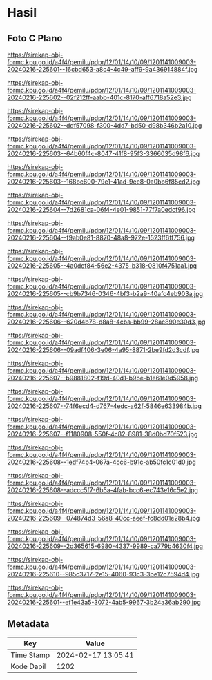 # Hasil

## Foto C Plano

https://sirekap-obj-formc.kpu.go.id/a4f4/pemilu/pdpr/12/01/14/10/09/1201141009003-20240216-225601--16cbd653-a8c4-4c49-aff9-9a436914884f.jpg

https://sirekap-obj-formc.kpu.go.id/a4f4/pemilu/pdpr/12/01/14/10/09/1201141009003-20240216-225602--02f212ff-aabb-401c-8170-aff6718a52e3.jpg

https://sirekap-obj-formc.kpu.go.id/a4f4/pemilu/pdpr/12/01/14/10/09/1201141009003-20240216-225602--ddf57098-f300-4dd7-bd50-d98b346b2a10.jpg

https://sirekap-obj-formc.kpu.go.id/a4f4/pemilu/pdpr/12/01/14/10/09/1201141009003-20240216-225603--64b60f4c-8047-41f8-95f3-3366035d98f6.jpg

https://sirekap-obj-formc.kpu.go.id/a4f4/pemilu/pdpr/12/01/14/10/09/1201141009003-20240216-225603--168bc600-79e1-41ad-9ee8-0a0bb6f85cd2.jpg

https://sirekap-obj-formc.kpu.go.id/a4f4/pemilu/pdpr/12/01/14/10/09/1201141009003-20240216-225604--7d2681ca-06f4-4e01-9851-77f7a0edcf96.jpg

https://sirekap-obj-formc.kpu.go.id/a4f4/pemilu/pdpr/12/01/14/10/09/1201141009003-20240216-225604--f9ab0e81-8870-48a8-972e-1523ff6ff756.jpg

https://sirekap-obj-formc.kpu.go.id/a4f4/pemilu/pdpr/12/01/14/10/09/1201141009003-20240216-225605--4a0dcf84-56e2-4375-b318-0810f4751aa1.jpg

https://sirekap-obj-formc.kpu.go.id/a4f4/pemilu/pdpr/12/01/14/10/09/1201141009003-20240216-225605--cb9b7346-0346-4bf3-b2a9-40afc4eb903a.jpg

https://sirekap-obj-formc.kpu.go.id/a4f4/pemilu/pdpr/12/01/14/10/09/1201141009003-20240216-225606--620d4b78-d8a8-4cba-bb99-28ac890e30d3.jpg

https://sirekap-obj-formc.kpu.go.id/a4f4/pemilu/pdpr/12/01/14/10/09/1201141009003-20240216-225606--09adf406-3e06-4a95-8871-2be9fd2d3cdf.jpg

https://sirekap-obj-formc.kpu.go.id/a4f4/pemilu/pdpr/12/01/14/10/09/1201141009003-20240216-225607--b9881802-f19d-40d1-b9be-b1e61e0d5958.jpg

https://sirekap-obj-formc.kpu.go.id/a4f4/pemilu/pdpr/12/01/14/10/09/1201141009003-20240216-225607--74f6ecd4-d767-4edc-a62f-5846e633984b.jpg

https://sirekap-obj-formc.kpu.go.id/a4f4/pemilu/pdpr/12/01/14/10/09/1201141009003-20240216-225607--f1180908-550f-4c82-8981-38d0bd70f523.jpg

https://sirekap-obj-formc.kpu.go.id/a4f4/pemilu/pdpr/12/01/14/10/09/1201141009003-20240216-225608--1edf74b4-067a-4cc6-b91c-ab50fc1c01d0.jpg

https://sirekap-obj-formc.kpu.go.id/a4f4/pemilu/pdpr/12/01/14/10/09/1201141009003-20240216-225608--adccc5f7-6b5a-4fab-bcc6-ec743e16c5e2.jpg

https://sirekap-obj-formc.kpu.go.id/a4f4/pemilu/pdpr/12/01/14/10/09/1201141009003-20240216-225609--074874d3-56a8-40cc-aeef-fc8dd01e28b4.jpg

https://sirekap-obj-formc.kpu.go.id/a4f4/pemilu/pdpr/12/01/14/10/09/1201141009003-20240216-225609--2d365615-6980-4337-9989-ca779b4630f4.jpg

https://sirekap-obj-formc.kpu.go.id/a4f4/pemilu/pdpr/12/01/14/10/09/1201141009003-20240216-225610--985c3717-2e15-4060-93c3-3be12c7594d4.jpg

https://sirekap-obj-formc.kpu.go.id/a4f4/pemilu/pdpr/12/01/14/10/09/1201141009003-20240216-225601--ef1e43a5-3072-4ab5-9967-3b24a36ab290.jpg


## Metadata

| Key        | Value               |
| ---------- | ------------------- |
| Time Stamp | 2024-02-17 13:05:41 |
| Kode Dapil | 1202                |



